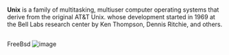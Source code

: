 ###
**Unix** is a family of multitasking, multiuser computer operating systems that derive from the original AT&T Unix. whose development started in 1969 at the Bell Labs research center by Ken Thompson, Dennis Ritchie, and others.

##
FreeBsd
![image](https://user-images.githubusercontent.com/83584051/194151445-387977fe-9a25-421f-a5dc-ee5e83202c94.png)

